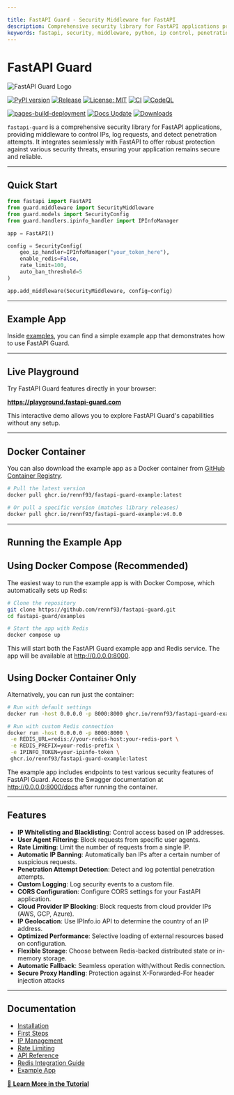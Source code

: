 ```yaml
---

title: FastAPI Guard - Security Middleware for FastAPI
description: Comprehensive security library for FastAPI applications providing IP control, request logging, and penetration detection
keywords: fastapi, security, middleware, python, ip control, penetration detection, cybersecurity
---
```


FastAPI Guard
=============

![FastAPI Guard Logo](assets/big_logo.svg)

[![PyPI version](https://badge.fury.io/py/fastapi-guard.svg?cache=none&icon=si%3Apython&icon_color=%23008cb4)](https://badge.fury.io/py/fastapi-guard)
[![Release](https://github.com/rennf93/fastapi-guard/actions/workflows/release.yml/badge.svg)](https://github.com/rennf93/fastapi-guard/actions/workflows/release.yml)
[![License: MIT](https://img.shields.io/badge/License-MIT-yellow.svg)](https://opensource.org/licenses/MIT)
[![CI](https://github.com/rennf93/fastapi-guard/actions/workflows/ci.yml/badge.svg)](https://github.com/rennf93/fastapi-guard/actions/workflows/ci.yml)
[![CodeQL](https://github.com/rennf93/fastapi-guard/actions/workflows/code-ql.yml/badge.svg)](https://github.com/rennf93/fastapi-guard/actions/workflows/code-ql.yml)

[![pages-build-deployment](https://github.com/rennf93/fastapi-guard/actions/workflows/pages/pages-build-deployment/badge.svg?branch=gh-pages)](https://github.com/rennf93/fastapi-guard/actions/workflows/pages/pages-build-deployment)
[![Docs Update](https://github.com/rennf93/fastapi-guard/actions/workflows/docs.yml/badge.svg)](https://github.com/rennf93/fastapi-guard/actions/workflows/docs.yml)
[![Downloads](https://pepy.tech/badge/fastapi-guard)](https://pepy.tech/project/fastapi-guard)

`fastapi-guard` is a comprehensive security library for FastAPI applications, providing middleware to control IPs, log requests, and detect penetration attempts. It integrates seamlessly with FastAPI to offer robust protection against various security threats, ensuring your application remains secure and reliable.

___

Quick Start
-----------

```python
from fastapi import FastAPI
from guard.middleware import SecurityMiddleware
from guard.models import SecurityConfig
from guard.handlers.ipinfo_handler import IPInfoManager

app = FastAPI()

config = SecurityConfig(
    geo_ip_handler=IPInfoManager("your_token_here"),
    enable_redis=False,
    rate_limit=100,
    auto_ban_threshold=5
)

app.add_middleware(SecurityMiddleware, config=config)
```

___

Example App
-----------

Inside [examples](https://github.com/rennf93/fastapi-guard/tree/master/examples), you can find a simple example app that demonstrates how to use FastAPI Guard.

___

Live Playground
---------------

Try FastAPI Guard features directly in your browser:

**<https://playground.fastapi-guard.com>**

This interactive demo allows you to explore FastAPI Guard's capabilities without any setup.

___

Docker Container
----------------

You can also download the example app as a Docker container from [GitHub Container Registry](https://github.com/orgs/rennf93/packages/container/fastapi-guard-example).

```bash
# Pull the latest version
docker pull ghcr.io/rennf93/fastapi-guard-example:latest

# Or pull a specific version (matches library releases)
docker pull ghcr.io/rennf93/fastapi-guard-example:v4.0.0
```

___

Running the Example App
-----------------------

Using Docker Compose (Recommended)
-----------------------------------

The easiest way to run the example app is with Docker Compose, which automatically sets up Redis:

```bash
# Clone the repository
git clone https://github.com/rennf93/fastapi-guard.git
cd fastapi-guard/examples

# Start the app with Redis
docker compose up
```

This will start both the FastAPI Guard example app and Redis service. The app will be available at <http://0.0.0.0:8000>.

Using Docker Container Only
----------------------------

Alternatively, you can run just the container:

```bash
# Run with default settings
docker run -host 0.0.0.0 -p 8000:8000 ghcr.io/rennf93/fastapi-guard-example:latest

# Run with custom Redis connection
docker run -host 0.0.0.0 -p 8000:8000 \
 -e REDIS_URL=redis://your-redis-host:your-redis-port \
 -e REDIS_PREFIX=your-redis-prefix \
 -e IPINFO_TOKEN=your-ipinfo-token \
 ghcr.io/rennf93/fastapi-guard-example:latest
```

The example app includes endpoints to test various security features of FastAPI Guard. Access the Swagger documentation at <http://0.0.0.0:8000/docs> after running the container.

___

Features
--------

- **IP Whitelisting and Blacklisting**: Control access based on IP addresses.
- **User Agent Filtering**: Block requests from specific user agents.
- **Rate Limiting**: Limit the number of requests from a single IP.
- **Automatic IP Banning**: Automatically ban IPs after a certain number of suspicious requests.
- **Penetration Attempt Detection**: Detect and log potential penetration attempts.
- **Custom Logging**: Log security events to a custom file.
- **CORS Configuration**: Configure CORS settings for your FastAPI application.
- **Cloud Provider IP Blocking**: Block requests from cloud provider IPs (AWS, GCP, Azure).
- **IP Geolocation**: Use IPInfo.io API to determine the country of an IP address.
- **Optimized Performance**: Selective loading of external resources based on configuration.
- **Flexible Storage**: Choose between Redis-backed distributed state or in-memory storage.
- **Automatic Fallback**: Seamless operation with/without Redis connection.
- **Secure Proxy Handling**: Protection against X-Forwarded-For header injection attacks

___

Documentation
-------------

- [Installation](installation.md)
- [First Steps](tutorial/first-steps.md)
- [IP Management](tutorial/ip-management/banning.md)
- [Rate Limiting](tutorial/ip-management/rate-limiter.md)
- [API Reference](api/overview.md)
- [Redis Integration Guide](tutorial/redis-integration/caching.md)
- [Example App](tutorial/examples/example-app.md)

[📖 **Learn More in the Tutorial**](tutorial/first-steps.md)
